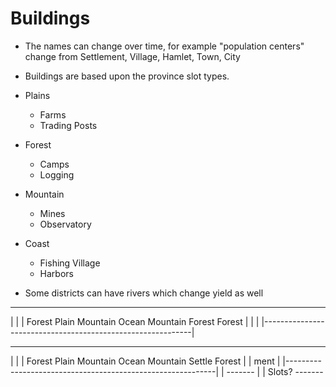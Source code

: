

# Buildings

- The names can change over time, for example "population centers" change from Settlement, Village, Hamlet, Town, City

- Buildings are based upon the province slot types.
- Plains
    - Farms
    - Trading Posts
- Forest
    - Camps
    - Logging
- Mountain
    - Mines
    - Observatory
- Coast
    - Fishing Village
    - Harbors

- Some districts can have rivers which change yield as well


--------------------------------------------------------------
|                                                            |
|  Forest Plain  Mountain   Ocean   Mountain Forest Forest   |
|                                                            |
|------------------------------------------------------------|



--------------------------------------------------------------
|                                                            |
|  Forest Plain  Mountain   Ocean   Mountain Settle Forest   |
|                                              ment          |
|------------------------------------------------------------|
                                                |
                                            -------
                                            |     |  Slots?
                                            -------
                                            